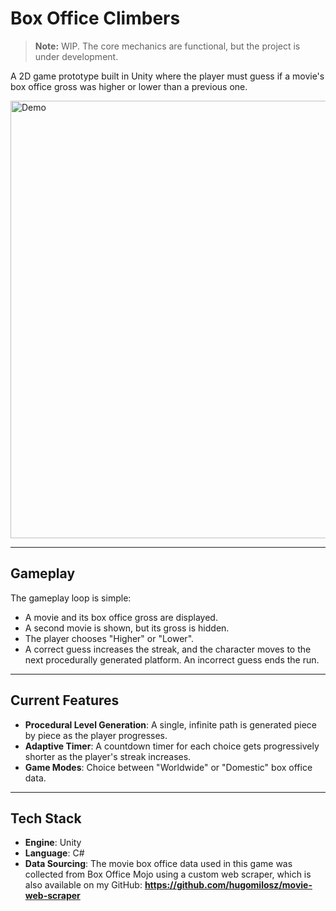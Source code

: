 # Box Office Climbers

> **Note:** WIP. The core mechanics are functional, but the project is under development.

A 2D game prototype built in Unity where the player must guess if a movie's box office gross was higher or lower than a previous one.

<img src="https://github.com/user-attachments/assets/6e7e17ae-eb9e-4508-b7d6-8d1badfe89fc" alt="Demo" width="700">

---
## Gameplay

The gameplay loop is simple:
- A movie and its box office gross are displayed.
- A second movie is shown, but its gross is hidden.
- The player chooses "Higher" or "Lower".
- A correct guess increases the streak, and the character moves to the next procedurally generated platform. An incorrect guess ends the run.

---
## Current Features

- **Procedural Level Generation**: A single, infinite path is generated piece by piece as the player progresses.
- **Adaptive Timer**: A countdown timer for each choice gets progressively shorter as the player's streak increases.
- **Game Modes**: Choice between "Worldwide" or "Domestic" box office data.

---
## Tech Stack

- **Engine**: Unity
- **Language**: C#
- **Data Sourcing**: The movie box office data used in this game was collected from Box Office Mojo using a custom web scraper, which is also available on my GitHub: **https://github.com/hugomilosz/movie-web-scraper**
